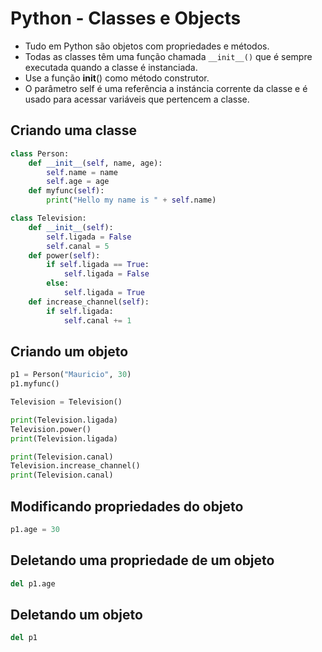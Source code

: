 # Python - Classes e Objects

- Tudo em Python são objetos com propriedades e métodos.  
- Todas as classes têm uma função chamada ```__init__()``` que é sempre executada quando a classe é instanciada.  
- Use a função __init__() como método construtor.  
- O parâmetro self é uma referência a instáncia corrente da classe e é usado para acessar variáveis que pertencem a classe.  

## Criando uma classe

~~~python
class Person:
    def __init__(self, name, age):
        self.name = name
        self.age = age
    def myfunc(self):
        print("Hello my name is " + self.name)
~~~   

~~~python
class Television:
    def __init__(self):
        self.ligada = False
        self.canal = 5
    def power(self):
        if self.ligada == True:
            self.ligada = False
        else:
            self.ligada = True
    def increase_channel(self):
        if self.ligada:
            self.canal += 1
~~~

## Criando um objeto

~~~python
p1 = Person("Mauricio", 30)
p1.myfunc()
~~~

~~~python
Television = Television()

print(Television.ligada)
Television.power()
print(Television.ligada)

print(Television.canal)
Television.increase_channel()
print(Television.canal)
~~~

## Modificando propriedades do objeto

~~~python
p1.age = 30
~~~

## Deletando uma propriedade de um objeto

~~~python
del p1.age 
~~~

## Deletando um objeto

~~~python
del p1
~~~
